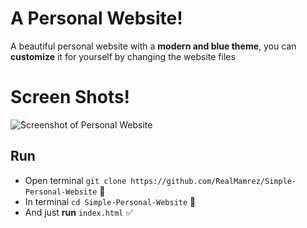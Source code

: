 # A Personal Website!


A beautiful personal website with a **modern and blue theme**, you can **customize** it for yourself by changing the website files

# Screen Shots!

![ُScreenshot of Personal Website](https://i.ibb.co/4t2V7pD/Fron-end-Website.png)

## Run

 - Open terminal `git clone https://github.com/RealMamrez/Simple-Personal-Website` 📩
 - In terminal `cd Simple-Personal-Website` 📂
 - And just **run** `index.html` ✅
